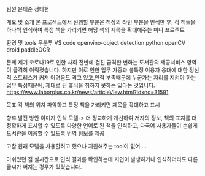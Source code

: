 팀원
윤태준
정태현

개요 및 소개
본 프로젝트에서 진행할 부분은 책장의 라인 부분을 인식한 후, 각 책들을 하나씩 인식하여 특정 책을 가리키면 해당 책의 제목을 확대해주는 미니 프로젝트

환경 및 tools
우분투
VS code
openvino-object detection
python
openCV
droid
paddleOCR

문제 제기
코로나19로 인한 사회 전반에 걸친 급격한 변화는 도서관의 제공서비스 영역이 급격히 이뤄졌습니다. 하지만 이로 인한 업무 가중과 불특정 이용자 응대에 대한 정신적 스트레스가 커져 어려움도 겪고 있고,인력 부족때문에 누군가는 자리를 지켜야 하는 업무 특성때문에, 제대로 된 휴식을 취하지 못하는 있다는 것입니다.
https://www.laborplus.co.kr/news/articleView.html?idxno=31591

목표
각 책의 위치 파악하고 특정 책을 가리키면 제목을 확대하고 표시

향후 발전 방안
이미지 인식 모델-> 더 정교하게 개선하여 저자의 정보, 책의 표지를 더 정확하게 표시할 수 있도록
다양한 언어로 된 책을 인식하고, 다국어 사용자들이 손쉽게 도서관을 이용할 수 있도록 번역 정보를 제공

고찰
원래 모델을 사용할려고 했으나 지원해주는 tool이 없어....

아쉬웠던 점
실시간으로 인식 결과를 확인하는데 지연이 발생하거나 인식하더라도 다른 글씨가 써지는 경우가 있었습니다.
